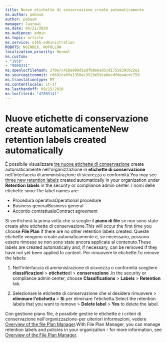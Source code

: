 ```yaml
---
title: Nuove etichette di conservazione create automaticamente
ms.author: pebaum
author: pebaum
manager: laurawi
ms.date: 04/21/2020
ms.audience: admin
ms.topic: article
ms.service: o365-administration
ROBOTS: NOINDEX, NOFOLLOW
localization_priority: Normal
ms.custom:
- "1958"
- "9000331"
ms.openlocfilehash: 2f0e7c418a909d1adfb8e6ad5cd1755839cb22e2
ms.sourcegitcommit: c6692ce0fa1358ec3529e59ca0ecdfdea4cdc759
ms.translationtype: MT
ms.contentlocale: it-IT
ms.lasthandoff: 09/15/2020
ms.locfileid: "47803141"
---
```

# <a name="new-retention-labels-created-automatically"></a><span data-ttu-id="af0da-102">Nuove etichette di conservazione create automaticamente</span><span class="sxs-lookup"><span data-stu-id="af0da-102">New retention labels created automatically</span></span>

<span data-ttu-id="af0da-103">È possibile visualizzare [tre nuove etichette di conservazione](https://docs.microsoft.com/microsoft-365/compliance/file-plan-manager) create automaticamente nell'organizzazione in **etichette di conservazione** nell'interfaccia di amministrazione di sicurezza o conformità.</span><span class="sxs-lookup"><span data-stu-id="af0da-103">You may see [three new retention labels](https://docs.microsoft.com/microsoft-365/compliance/file-plan-manager) created automatically in your organization under **Retention labels** in the security or compliance admin center.</span></span> <span data-ttu-id="af0da-104">I nomi delle etichette sono:</span><span class="sxs-lookup"><span data-stu-id="af0da-104">The label names are:</span></span>

- <span data-ttu-id="af0da-105">Procedura operativa</span><span class="sxs-lookup"><span data-stu-id="af0da-105">Operational procedure</span></span>
- <span data-ttu-id="af0da-106">Business general</span><span class="sxs-lookup"><span data-stu-id="af0da-106">Business general</span></span>
- <span data-ttu-id="af0da-107">Accordo contrattuale</span><span class="sxs-lookup"><span data-stu-id="af0da-107">Contract agreement</span></span>

<span data-ttu-id="af0da-108">Si verificherà la prima volta che si sceglie il **piano di file** se non sono state create altre etichette di conservazione.</span><span class="sxs-lookup"><span data-stu-id="af0da-108">This will occur the first time you choose **File Plan** if there are no other retention labels created.</span></span> <span data-ttu-id="af0da-109">Queste etichette vengono create automaticamente e, se necessario, possono essere rimosse se non sono state ancora applicate al contenuto.</span><span class="sxs-lookup"><span data-stu-id="af0da-109">These labels are created automatically and, if necessary, can be removed if they have not yet been applied to content.</span></span> <span data-ttu-id="af0da-110">Per rimuovere le etichette:</span><span class="sxs-lookup"><span data-stu-id="af0da-110">To remove the labels:</span></span>

1. <span data-ttu-id="af0da-111">Nell'interfaccia di amministrazione di sicurezza o conformità scegliere **classificazioni**  >  **etichette**di  >  **conservazione** .</span><span class="sxs-lookup"><span data-stu-id="af0da-111">In the security or compliance admin center, choose **Classifications** > **Labels** > **Retention** tab.</span></span>

1. <span data-ttu-id="af0da-112">Selezionare le etichette di conservazione che si desidera rimuovere > **eliminare l'etichetta**  >  **Sì** per eliminare l'etichetta.</span><span class="sxs-lookup"><span data-stu-id="af0da-112">Select the retention labels that you want to remove > **Delete label** > **Yes** to delete the label.</span></span>

<span data-ttu-id="af0da-113">Con gestione piano file, è possibile gestire le etichette e i criteri di conservazione nell'organizzazione-per ulteriori informazioni, vedere [Overview of the file Plan Manager](https://docs.microsoft.com/microsoft-365/compliance/file-plan-manager).</span><span class="sxs-lookup"><span data-stu-id="af0da-113">With File Plan Manager, you can manage retention labels and policies in your organization - for more information, see [Overview of the File Plan Manager](https://docs.microsoft.com/microsoft-365/compliance/file-plan-manager).</span></span>